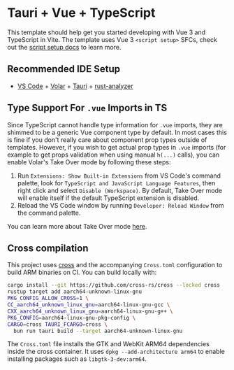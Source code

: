 # Tauri + Vue + TypeScript

This template should help get you started developing with Vue 3 and TypeScript in Vite. The template uses Vue 3 `<script setup>` SFCs, check out the [script setup docs](https://v3.vuejs.org/api/sfc-script-setup.html#sfc-script-setup) to learn more.

## Recommended IDE Setup

- [VS Code](https://code.visualstudio.com/) + [Volar](https://marketplace.visualstudio.com/items?itemName=Vue.volar) + [Tauri](https://marketplace.visualstudio.com/items?itemName=tauri-apps.tauri-vscode) + [rust-analyzer](https://marketplace.visualstudio.com/items?itemName=rust-lang.rust-analyzer)

## Type Support For `.vue` Imports in TS

Since TypeScript cannot handle type information for `.vue` imports, they are shimmed to be a generic Vue component type by default. In most cases this is fine if you don't really care about component prop types outside of templates. However, if you wish to get actual prop types in `.vue` imports (for example to get props validation when using manual `h(...)` calls), you can enable Volar's Take Over mode by following these steps:

1. Run `Extensions: Show Built-in Extensions` from VS Code's command palette, look for `TypeScript and JavaScript Language Features`, then right click and select `Disable (Workspace)`. By default, Take Over mode will enable itself if the default TypeScript extension is disabled.
2. Reload the VS Code window by running `Developer: Reload Window` from the command palette.

You can learn more about Take Over mode [here](https://github.com/johnsoncodehk/volar/discussions/471).

## Cross compilation

This project uses [cross](https://github.com/cross-rs/cross) and the accompanying `Cross.toml` configuration to build ARM binaries on CI. You can build locally with:

```bash
cargo install --git https://github.com/cross-rs/cross --locked cross
rustup target add aarch64-unknown-linux-gnu
PKG_CONFIG_ALLOW_CROSS=1 \
CC_aarch64_unknown_linux_gnu=aarch64-linux-gnu-gcc \
CXX_aarch64_unknown_linux_gnu=aarch64-linux-gnu-g++ \
PKG_CONFIG=aarch64-linux-gnu-pkg-config \
CARGO=cross TAURI_FCARGO=cross \
  bun run tauri build --target aarch64-unknown-linux-gnu
```

The `Cross.toml` file installs the GTK and WebKit ARM64 dependencies inside the
cross container. It uses `dpkg --add-architecture arm64` to enable installing
packages such as `libgtk-3-dev:arm64`.
